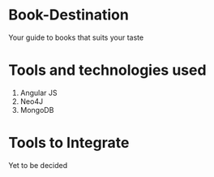# Book-Destination
Your guide to books that suits your taste

# Tools and technologies used
1. Angular JS
2. Neo4J
3. MongoDB

# Tools to Integrate
Yet to be decided
